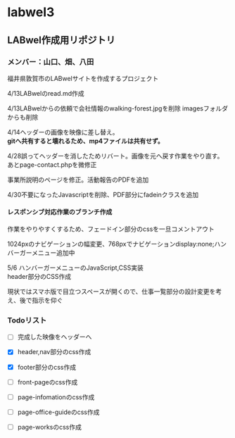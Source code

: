  # labwel3

 ## LABwel作成用リポジトリ

 ### メンバー：山口、畑、八田

福井県敦賀市のLABwelサイトを作成するプロジェクト

4/13LABwelのread.md作成

4/13LABwelからの依頼で会社情報のwalking-forest.jpgを削除  imagesフォルダからも削除

4/14ヘッダーの画像を映像に差し替え。  
**gitへ共有すると壊れるため、mp4ファイルは共有せず。**

4/28誤ってヘッダーを消したためリバート。画像を元へ戻す作業をやり直す。<br>あとpage-contact.phpを微修正

事業所説明のページを修正。活動報告のPDFを追加

4/30不要になったJavascriptを削除、PDF部分にfadeinクラスを追加

#### レスポンシブ対応作業のブランチ作成

作業をやりやすくするため、フェードイン部分のcssを一旦コメントアウト

1024pxのナビゲーションの幅変更、768pxでナビゲーションdisplay:none;ハンバーガーメニュー追加中

5/6 ハンバーガーメニューのJavaScript,CSS実装<br>header部分のCSS作成

現状ではスマホ版で目立つスペースが開くので、仕事一覧部分の設計変更を考え、後で指示を仰ぐ

### Todoリスト
- [ ] 完成した映像をヘッダーへ
- [x] header,nav部分のcss作成
- [x] footer部分のcss作成
- [ ] front-pageのcss作成
- [ ] page-infomationのcss作成
- [ ] page-office-guideのcss作成
- [ ] page-worksのcss作成

